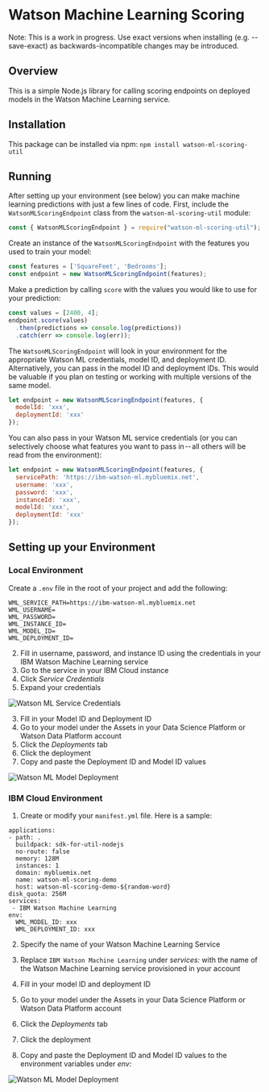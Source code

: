 # Watson Machine Learning Scoring

Note: This is a work in progress. Use exact versions when installing (e.g. --save-exact) as backwards-incompatible changes may be introduced.

## Overview

This is a simple Node.js library for calling scoring endpoints on deployed models in the Watson Machine Learning service.

## Installation

This package can be installed via npm:
`npm install watson-ml-scoring-util`

## Running

After setting up your environment (see below) you can make machine learning predictions with just a few lines of code. First, include the `WatsonMLScoringEndpoint` class from the `watson-ml-scoring-util` module:

```javascript
const { WatsonMLScoringEndpoint } = require("watson-ml-scoring-util");
```

Create an instance of the `WatsonMLScoringEndpoint` with the features you used to train your model:

```javascript
const features = ['SquareFeet', 'Bedrooms'];
const endpoint = new WatsonMLScoringEndpoint(features);
```

Make a prediction by calling `score` with the values you would like to use for your prediction:

```javascript
const values = [2400, 4];
endpoint.score(values)
  .then(predictions => console.log(predictions))
  .catch(err => console.log(err));
```

The `WatsonMLScoringEndpoint` will look in your environment for the appropriate Watson ML credentials, model ID, and deployment ID.
Alternatively, you can pass in the model ID and deployment IDs. This would be valuable if you plan on testing or working with multiple versions of the same model.

```javascript
let endpoint = new WatsonMLScoringEndpoint(features, {
  modelId: 'xxx',
  deploymentId: 'xxx'
});
```

You can also pass in your Watson ML service credentials (or you can selectively choose what features you want to pass in -- all others will be read from the environment):

```javascript
let endpoint = new WatsonMLScoringEndpoint(features, {
  servicePath: 'https://ibm-watson-ml.mybluemix.net',
  username: 'xxx',
  password: 'xxx',
  instanceId: 'xxx',
  modelId: 'xxx',
  deploymentId: 'xxx'
});
```

## Setting up your Environment

### Local Environment

Create a `.env` file in the root of your project and add the following:

```
WML_SERVICE_PATH=https://ibm-watson-ml.mybluemix.net
WML_USERNAME=
WML_PASSWORD=
WML_INSTANCE_ID=
WML_MODEL_ID=
WML_DEPLOYMENT_ID=
```

2. Fill in username, password, and instance ID using the credentials in your IBM Watson Machine Learning service
  1. Go to the service in your IBM Cloud instance
  2. Click _Service Credentials_
  3. Expand your credentials

![Watson ML Service Credentials](https://raw.githubusercontent.com/ibm-watson-data-lab/watson-ml-scoring-util-nodejs/master/readme/img/watson-ml-credentials.png)

3. Fill in your Model ID and Deployment ID
  1. Go to your model under the Assets in your Data Science Platform or Watson Data Platform account
  2. Click the _Deployments_ tab
  3. Click the deployment
  4. Copy and paste the Deployment ID and Model ID values

![Watson ML Model Deployment](https://raw.githubusercontent.com/ibm-watson-data-lab/watson-ml-scoring-util-nodejs/master/readme/img/watson-ml-model-deployment.png)

### IBM Cloud Environment

1. Create or modify your `manifest.yml` file. Here is a sample:

```
applications:
- path: .
  buildpack: sdk-for-util-nodejs
  no-route: false
  memory: 128M
  instances: 1
  domain: mybluemix.net
  name: watson-ml-scoring-demo
  host: watson-ml-scoring-demo-${random-word}
disk_quota: 256M
services:
 - IBM Watson Machine Learning
env:
  WML_MODEL_ID: xxx
  WML_DEPLOYMENT_ID: xxx
```

2. Specify the name of your Watson Machine Learning Service
  1. Replace `IBM Watson Machine Learning` under *services:* with the name of the Watson Machine Learning service provisioned in your account

3. Fill in your model ID and deployment ID
  1. Go to your model under the Assets in your Data Science Platform or Watson Data Platform account
  2. Click the _Deployments_ tab
  3. Click the deployment
  4. Copy and paste the Deployment ID and Model ID values to the environment variables under *env:*

  ![Watson ML Model Deployment](https://raw.githubusercontent.com/ibm-watson-data-lab/watson-ml-scoring-util-nodejs/master/readme/img/watson-ml-model-deployment.png)